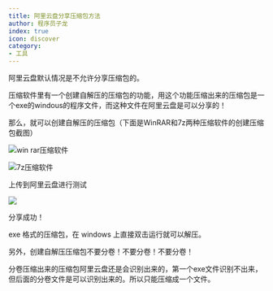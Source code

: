 ```yaml
---
title: 阿里云盘分享压缩包方法
author: 程序员子龙
index: true
icon: discover
category:
- 工具
---
```

阿里云盘默认情况是不允许分享压缩包的。



压缩软件里有一个创建自解压的压缩包的功能，用这个功能压缩出来的压缩包是一个exe的windous的程序文件，而这种文件在阿里云盘是可以分享的！

那么，就可以创建自解压的压缩包（下面是WinRAR和7z两种压缩软件的创建压缩包截图）

![win rar压缩软件](https://i0.hdslb.com/bfs/article/30b9d7c1b61f7d5ab6f95fd70a64d707dbdc92fe.png@705w_638h_progressive.webp)



![7z压缩软件](https://i0.hdslb.com/bfs/article/77384eec4cdf8908a40d00cf027f060449da221d.png@942w_861h_progressive.webp)

上传到阿里云盘进行测试

![](https://i0.hdslb.com/bfs/article/a515422a0aeeb3c6e0e6f5ff3bad29c39bf42f21.gif@942w_491h_progressive.webp)


分享成功！

exe 格式的压缩包，在 windows 上直接双击运行就可以解压。

另外，创建自解压压缩包不要分卷！不要分卷！不要分卷！




分卷压缩出来的压缩包阿里云盘还是会识别出来的，第一个exe文件识别不出来，但后面的分卷文件是可以识别出来的。所以只能压缩成一个文件。 